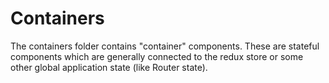Containers
==========
The containers folder contains "container" components. These are stateful components which are generally connected to the redux store or some other global application state (like Router state).  